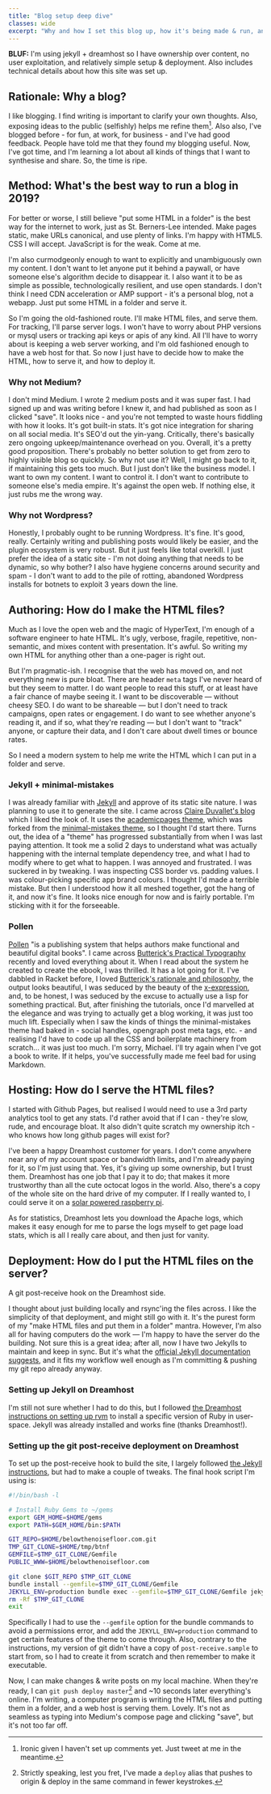 ```yaml
---
title: "Blog setup deep dive"
classes: wide
excerpt: "Why and how I set this blog up, how it's being made & run, and the beauty of hypertext. Also, some details on post-receive git hooks on Dreamhost."
---
```

**BLUF:** I'm using jekyll + dreamhost so I have ownership over content, no user exploitation, and relatively simple setup & deployment. Also includes technical details about how this site was set up.

## Rationale: Why a blog?
I like blogging. I find writing is important to clarify your own thoughts. Also, exposing ideas to the public (selfishly) helps me refine them[^1]. Also also, I've blogged before - for fun, at work, for business - and I've had good feedback. People have told me that they found my blogging useful. Now, I've got time, and I'm learning a lot about all kinds of things that I want to synthesise and share. So, the time is ripe.

[^1]: Ironic given I haven't set up comments yet. Just tweet at me in the meantime.

## Method: What's the best way to run a blog in 2019?
For better or worse, I still believe "put some HTML in a folder" is the best way for the internet to work, just as St. Berners-Lee intended. Make pages static, make URLs canonical, and use plenty of links. I'm happy with HTML5. CSS I will accept. JavaScript is for the weak. Come at me.

I'm also curmodgeonly enough to want to explicitly and unambiguously own my content. I don't want to let anyone put it behind a paywall, or have someone else's algorithm decide to disappear it. I also want it to be as simple as possible, technologically resilient, and use open standards. I don't think I need CDN acceleration or AMP support - it's a personal blog, not a webapp. Just put some HTML in a folder and serve it.

So I'm going the old-fashioned route. I'll make HTML files, and serve them. For tracking, I'll parse server logs. I won't have to worry about PHP versions or mysql users or tracking api keys or apis of any kind. All I'll have to worry about is keeping a web server working, and I'm old fashioned enough to have a web host for that. So now I just have to decide how to make the HTML, how to serve it, and how to deploy it.

### Why not Medium?
I don't mind Medium. I wrote 2 medium posts and it was super fast. I had signed up and was writing before I knew it, and had published as soon as I clicked "save". It looks nice - and you're not tempted to waste hours fiddling with how it looks. It's got built-in stats. It's got nice integration for sharing on all social media. It's SEO'd out the yin-yang. Critically, there's basically zero ongoing upkeep/maintenance overhead on you. Overall, it's a pretty good proposition. There's probably no better solution to get from zero to highly visible blog so quickly. So why not use it? Well, I might go back to it, if maintaining this gets too much. But I just don't like the business model. I want to own my content. I want to control it. I don't want to contribute to someone else's media empire. It's against the open web. If nothing else, it just rubs me the wrong way. 

### Why not Wordpress?
Honestly, I probably ought to be running Wordpress. It's fine. It's good, really. Certainly writing and publishing posts would likely be easier, and the plugin ecosystem is very robust. But it just feels like total overkill. I just prefer the idea of a static site - I'm not doing anything that needs to be dynamic, so why bother? I also have hygiene concerns around security and spam - I don't want to add to the pile of rotting, abandoned Wordpress installs for botnets to exploit 3 years down the line.

## Authoring: How do I make the HTML files?
Much as I love the open web and the magic of HyperText, I'm enough of a software engineer to hate HTML. It's ugly, verbose, fragile, repetitive, non-semantic, and mixes content with presentation. It's awful. So writing my own HTML for anything other than a one-pager is right out. 

But I'm pragmatic-ish. I recognise that the web has moved on, and not everything new is pure bloat. There are header `meta` tags I've never heard of but they seem to matter. I do want people to read this stuff, or at least have a fair chance of maybe seeing it. I want to be discoverable — without cheesy SEO. I do want to be shareable — but I don't need to track campaigns, open rates or engagement. I do want to see whether anyone's reading it, and if so, what they're reading — but I don't want to "track" anyone, or capture their data, and I don't care about dwell times or bounce rates.

So I need a modern system to help me write the HTML which I can put in a folder and serve.

### Jekyll + minimal-mistakes
I was already familiar with [Jekyll](https://jekyllrb.com/) and approve of its static site nature. I was planning to use it to generate the site. I came across [Claire Duvallet's blog](https://cduvallet.github.io) which I liked the look of. It uses the [academicpages theme](https://github.com/academicpages/academicpages.github.io), which was forked from the [minimal-mistakes theme](https://mmistakes.github.io/minimal-mistakes/), so I thought I'd start there. Turns out, the idea of a "theme" has progressed substantially from when I was last paying attention. It took me a solid 2 days to understand what was actually happening with the internal template dependency tree, and what I had to modify where to get what to happen. I was annoyed and frustrated. I was suckered in by tweaking. I was inspecting CSS border vs. padding values. I was colour-picking specific app brand colours. I thought I'd made a terrible mistake. But then I understood how it all meshed together, got the hang of it, and now it's fine. It looks nice enough for now and is fairly portable. I'm sticking with it for the forseeable.

### Pollen
[Pollen](https://docs.racket-lang.org/pollen/) "is a publishing system that helps authors make functional and beautiful digital books". I came across [Butterick's Practical Typography](https://practicaltypography.com) recently and loved everything about it. When I read about the system he created to create the ebook, I was thrilled. It has a lot going for it. I've dabbled in Racket before, I loved [Butterick's rationale and philosophy](https://docs.racket-lang.org/pollen/big-picture.html), the output looks beautiful, I was seduced by the beauty of the [x-expression](https://docs.racket-lang.org/pollen/second-tutorial.html#%28part._.X-expressions%29), and, to be honest, I was seduced by the excuse to actually use a lisp for something practical. But, after finishing the tutorials, once I'd marvelled at the elegance and was trying to actually get a blog working, it was just too much lift. Especially when I saw the kinds of things the minimal-mistakes theme had baked in - social handles, opengraph post meta tags, etc. - and realising I'd have to code up all the CSS and boilerplate machinery from scratch… it was just too much. I'm sorry, Michael. I'll try again when I've got a book to write. If it helps, you've successfully made me feel bad for using Markdown.

## Hosting: How do I serve the HTML files?

I started with Github Pages, but realised I would need to use a 3rd party analytics tool to get any stats. I'd rather avoid that if I can - they're slow, rude, and encourage bloat. It also didn't quite scratch my ownership itch - who knows how long github pages will exist for?

I've been a happy Dreamhost customer for years. I don't come anywhere near any of my account space or bandwidth limits, and I'm already paying for it, so I'm just using that.  Yes, it's giving up some ownership, but I trust them. Dreamhost has one job that I pay it to do; that makes it more trustworthy than all the cute octocat logos in the world. Also, there's a copy of the whole site on the hard drive of my computer. If I really wanted to, I could serve it on a [solar powered raspberry pi](https://solar.lowtechmagazine.com).  

As for statistics, Dreamhost lets you download the Apache logs, which makes it easy enough for me to parse the logs myself to get page load stats, which is all I really care about, and then just for vanity. 

## Deployment: How do I put the HTML files on the server?
A git post-receive hook on the Dreamhost side. 

I thought about just building locally and rsync'ing the files across. I like the simplicity of that deployment, and might still go with it. It's the purest form of my "make HTML files and put them in a folder" mantra. However, I'm also all for having computers do the work — I'm happy to have the server do the building. Not sure this is a great idea; after all, now I have two Jekylls to maintain and keep in sync. But it's what the [official Jekyll documentation suggests](https://jekyllrb.com/docs/deployment/automated/), and it fits my workflow well enough as I'm committing & pushing my git repo already anyway.

### Setting up Jekyll on Dreamhost
I'm still not sure whether I had to do this, but I followed [the Dreamhost instructions on setting up rvm](https://help.dreamhost.com/hc/en-us/articles/217185247-Ruby-Version-Manager-RVM-) to install a specific version of Ruby in user-space. Jekyll was already installed and works fine (thanks Dreamhost!).

### Setting up the git post-receive deployment on Dreamhost
To set up the post-receive hook to build the site, I largely followed [the Jekyll instructions](https://jekyllrb.com/docs/deployment/automated/#git-post-receive-hook), but had to make a couple of tweaks. The final hook script I'm using is:

```bash
#!/bin/bash -l

# Install Ruby Gems to ~/gems
export GEM_HOME=$HOME/gems
export PATH=$GEM_HOME/bin:$PATH

GIT_REPO=$HOME/belowthenoisefloor.com.git
TMP_GIT_CLONE=$HOME/tmp/btnf
GEMFILE=$TMP_GIT_CLONE/Gemfile
PUBLIC_WWW=$HOME/belowthenoisefloor.com

git clone $GIT_REPO $TMP_GIT_CLONE
bundle install --gemfile=$TMP_GIT_CLONE/Gemfile
JEKYLL_ENV=production bundle exec --gemfile=$TMP_GIT_CLONE/Gemfile jekyll build -s $TMP_GIT_CLONE -d $PUBLIC_WWW
rm -Rf $TMP_GIT_CLONE
exit
```

Specifically I had to use the `--gemfile` option for the bundle commands to avoid a permissions error, and add the `JEKYLL_ENV=production` command to get certain features of the theme to come through. Also, contrary to the instructions, my version of git didn't have a copy of `post-receive.sample` to start from, so I had to create it from scratch and then remember to make it executable.

Now, I can make changes & write posts on my local machine. When they're ready, I can `git push deploy master`[^4] and ~10 seconds later everything's online. I'm writing, a computer program is writing the HTML files and putting them in a folder, and a web host is serving them. Lovely. It's not as seamless as typing into Medium's compose page and clicking "save", but it's not too far off.

[^4]: Strictly speaking, lest you fret, I've made a `deploy` alias that pushes to origin & deploy in the same command in fewer keystrokes.